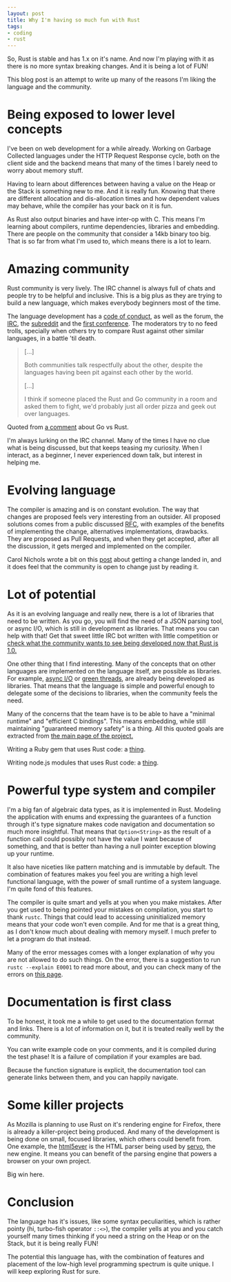 ```yaml
---
layout: post
title: Why I'm having so much fun with Rust
tags:
- coding
- rust
---
```


So, Rust is stable and has 1.x on it's name. And now I'm playing with
it as there is no more syntax breaking changes. And it is being a lot
of FUN!

This blog post is an attempt to write up many of the reasons I'm
liking the language and the community.

# Being exposed to lower level concepts

I've been on web development for a while already. Working on Garbage
Collected languages under the HTTP Request Response cycle, both on
the client side and the backend means that many of the times I
barely need to worry about memory stuff.

Having to learn about differences between having a value on the Heap
or the Stack is something new to me. And it is really fun. Knowing
that there are different allocation and dis-allocation times and how
dependent values may behave, while the compiler has your back on it
is fun.

As Rust also output binaries and have inter-op with C. This means I'm
learning about compilers, runtime dependencies, libraries and
embedding. There are people on the community that consider a 14kb
binary too big. That is so far from what I'm used to, which means
there is a lot to learn.

# Amazing community

Rust community is very lively. The IRC channel is always full of
chats and people try to be helpful and inclusive. This is a big plus
as they are trying to build a new language, which makes everybody
beginners most of the time.

The language development has a [code of conduct](https://www.rust-lang.org/conduct.html), as well as the
forum, the [IRC](https://chat.mibbit.com/?server%3Dirc.mozilla.org&channel%3D%2523rust), the [subreddit](http://rustcamp.com/conduct.htmlLink:%20http://rustcamp.com/conduct.html) and the [first conference](http://rustcamp.com/conduct.html). The
moderators try to no feed trolls, specially when others try to
compare Rust against other similar languages, in a battle 'til death.

> [&#x2026;]
> 
> Both communities talk respectfully about the other, despite the languages having been pit against each other by the world.
> 
> [&#x2026;]
> 
> I think if someone placed the Rust and Go community in a room and asked them to fight, we'd probably just all order pizza and geek out over languages.

Quoted from [a comment](https://www.reddit.com/r/rust/comments/3cj69b/why_go_and_rust_are_competitors/csw5t5v) about Go vs Rust.

I'm always lurking on the IRC channel. Many of the times I have no
clue what is being discussed, but that keeps teasing my curiosity.
When I interact, as a beginner, I never experienced down talk, but
interest in helping me.

# Evolving language

The compiler is amazing and is on constant evolution.
The way that changes are proposed feels very interesting from an
outsider. All proposed solutions comes from a public discussed [RFC](https://github.com/rust-lang/rfcs),
with examples of the benefits of implementing the change, alternatives
implementations, drawbacks. They are proposed as Pull Requests, and
when they get accepted, after all the discussion, it gets merged and
implemented on the compiler.

Carol Nichols wrote a bit on this [post](http://carol-nichols.com/2015/08/01/rustc-discovery/) about getting a change landed
in, and it does feel that the community is open to change just by
reading it.

# Lot of potential

As it is an evolving language and really new, there is a lot of
libraries that need to be written. As you go, you will find the need
of a JSON parsing tool, or async I/O, which is still in development
as libraries. That means you can help with that! Get that sweet
little IRC bot written with little competition or [check what the
community wants to see being developed now that Rust is 1.0.](https://users.rust-lang.org/t/survey-what-libraries-would-you-like-to-see-in-the-future/2234)

One other thing that I find interesting. Many of the concepts that
on other languages are implemented on the language itself, are
possible as libraries. For example, [async I/O](https://github.com/carllerche/mio) or [green threads](https://github.com/BurntSushi/chan), are
already being developed as libraries. That means that the language
is simple and powerful enough to delegate some of the decisions to
libraries, when the community feels the need.

Many of the concerns that the team have is to be able to have a
"minimal runtime" and "efficient C bindings". This means embedding,
while still maintaining "guaranteed memory safety" is a
thing. All this quoted goals are extracted from [the main page of the
project.](https://www.rust-lang.org/)

Writing a Ruby gem that uses Rust code: a [thing](http://blog.skylight.io/bending-the-curve-writing-safe-fast-native-gems-with-rust/).

Writing node.js modules that uses Rust code: a [thing](https://blog.risingstack.com/how-to-use-rust-with-node-when-performance-matters/).

# Powerful type system and compiler

I'm a big fan of algebraic data types, as it is implemented in
Rust. Modeling the application with enums and expressing the
guarantees of a function through it's type signature makes code
navigation and documentation so much more insightful. That means
that `Option<String>` as the result of a function call could
possibly not have the value I want because of something, and that is
better than having a null pointer exception blowing up your runtime.

It also have niceties like pattern matching and is immutable by
default. The combination of features makes you feel you are writing
a high level functional language, with the power of small runtime
of a system language. I'm quite fond of this features.

The compiler is quite smart and yells at you when you make
mistakes. After you get used to being pointed your mistakes on
compilation, you start to thank `rustc`. Things that could lead to
accessing uninitialized memory means that your code won't even
compile. And for me that is a great thing, as I don't know much
about dealing with memory myself. I much prefer to let a program do
that instead.

Many of the error messages comes with a longer explanation of why
you are not allowed to do such things. On the error, there is a
suggestion to run `rustc --explain E0001` to read more about, and
you can check many of the errors on [this page](http://doc.rust-lang.org/error-index.html).

# Documentation is first class

To be honest, it took me a while to get used to the documentation
format and links. There is a lot of information on it, but it is
treated really well by the community.

You can write example code on your comments, and it is compiled
during the test phase! It is a failure of compilation if your
examples are bad.

Because the function signature is explicit, the documentation tool
can generate links between them, and you can happily navigate.

# Some killer projects

As Mozilla is planning to use Rust on it's rendering engine for
Firefox, there is already a killer-project being produced. And many
of the development is being done on small, focused libraries, which
others could benefit from. One example, the [html5ever](https://github.com/servo/html5ever) is the HTML
parser being used by [servo](https://github.com/servo/servo), the new engine. It means you can benefit
of the parsing engine that powers a browser on your own project.

Big win here.

# Conclusion

The language has it's issues, like some syntax peculiarities, which
is rather pointy (hi, turbo-fish operator `::<>`), the compiler yells
at you and you catch yourself many times thinking if you need a
string on the Heap or on the Stack, but it is being really FUN!

The potential this language has, with the combination of features
and placement of the low-high level programming spectrum is quite
unique. I will keep exploring Rust for sure.
